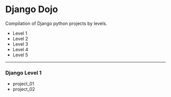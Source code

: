 # Django Dojo
Compilation of Django python projects by levels.
+ Level 1
+ Level 2
+ Level 3
+ Level 4
+ Level 5
---
### Django Level 1
+ project_01
+ project_02